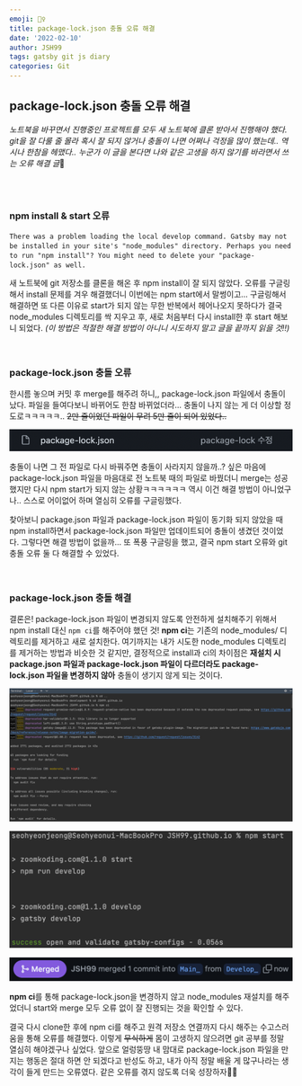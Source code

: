 ```yaml
---
emoji: 🤷‍♀️  
title: package-lock.json 충돌 오류 해결  
date: '2022-02-10'  
author: JSH99  
tags: gatsby git js diary  
categories: Git
---
```


## package-lock.json 충돌 오류 해결
*노트북을 바꾸면서 진행중인 프로젝트를 모두 새 노트북에 클론 받아서 진행해야 했다. git을 잘 다룰 줄 몰라 혹시 잘 되지 않거나 충돌이 나면 어쩌나 걱정을 많이 했는데.. 역시나 한참을 헤맸다.. 누군가 이 글을 본다면 나와 같은 고생을 하지 않기를 바라면서 쓰는 오류 해결 글*🥲

<br><br>
### npm install & start 오류
`There was a problem loading the local develop command. Gatsby may not be installed in your site's "node_modules" directory. Perhaps you need to run "npm install"? You
might need to delete your "package-lock.json" as well.`  

새 노트북에 git 저장소를 클론을 해온 후 npm install이 잘 되지 않았다. 오류를 구글링 해서 install 문제를 겨우 해결했더니 이번에는 npm start에서 말썽이고... 구글링해서 해결하면 또 다른 이유로 start가 되지 않는 무한 반복에서 헤어나오지 못하다가 결국 node_modules 디렉토리를 싹 지우고  후, 새로 처음부터 다시 install한 후 start 해보니 되었다. *(이 방법은 적절한 해결 방법이 아니니 시도하지 말고 글을 끝까지 읽을 것!!)*  
<br><br>
### package-lock.json 충돌 오류
한시름 놓으며 커밋 후 merge를 해주려 하니,, package-lock.json 파일에서 충돌이 났다. 파일을 들여다보니 바뀌어도 한참 바뀌었더라... 충돌이 나지 않는 게 더 이상할 정도로ㅋㅋㅋㅋㅋ.. ~~2만 줄이었던 파일이 무려 5만 줄이 되어 있었다..~~  

![package-lock_update](./img/package-lock-update.png)  

충돌이 나면 그 전 파일로 다시 바꿔주면 충돌이 사라지지 않을까..? 싶은 마음에 package-lock.json 파일을 마음대로 전 노트북 때의 파일로 바꿨더니 merge는 성공했지만 다시 npm start가 되지 않는 상황ㅋㅋㅋㅋㅋㅋ 역시 이건 해결 방법이 아니었구나.. 스스로 어이없어 하며 열심히 오류를 구글링했다.  

찾아보니 package.json 파일과 package-lock.json 파일이 동기화 되지 않았을 때 npm install하면서 package-lock.json 파일만 업데이트되어 충돌이 생겼던 것이었다. 그렇다면 해결 방법이 없을까... 또 폭풍 구글링을 했고, 결국 npm start 오류와 git 충돌 오류 둘 다 해결할 수 있었다.  
<br><br>
### package-lock.json 충돌 해결
결론은! package-lock.json 파일이 변경되지 않도록 안전하게 설치해주기 위해서 npm install 대신 `npm ci`를 해주어야 했던 것! **npm ci**는 기존의 node_modules/ 디렉토리를 제거하고 새로 설치한다. 여기까지는 내가 시도한 node_modules 디렉토리를 제거하는 방법과 비슷한 것 같지만, 결정적으로 install과 ci의 차이점은 **재설치 시 package.json 파일과 package-lock.json 파일이 다르더라도 package-lock.json 파일을 변경하지 않아** 충돌이 생기지 않게 되는 것이다.  

![npm_ci](./img/npm_ci.png)

![npm_start](./img/npm_start.png)  

![merged](./img/merged.png)  

**npm ci**를 통해 package-lock.json을 변경하지 않고 node_modules 재설치를 해주었더니 start와 merge 모두 오류 없이 잘 진행되는 것을 확인할 수 있다.  

결국 다시 clone한 후에 npm ci를 해주고 원격 저장소 연결까지 다시 해주는 수고스러움을 통해 오류를 해결했다. 이렇게 ~~무식하게~~ 몸이 고생하지 않으려면 git 공부를 정말 열심히 해야겠구나 싶었다. 앞으로 얼렁뚱땅 내 맘대로 package-lock.json 파일을 만지는 행동은 절대 하면 안 되겠다고 반성도 하고, 내가 아직 정말 배울 게 많구나라는 생각이 들게 만드는 오류였다. 같은 오류를 겪지 않도록 더욱 성장하자🌱💦